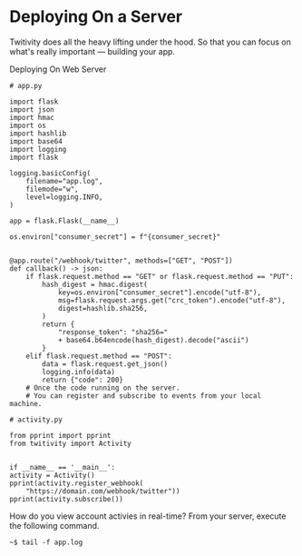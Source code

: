 # Deploying On a Server

Twitivity does all the heavy lifting under the hood. So that you can focus on what's really important — building your app.

Deploying On Web Server

```python3
# app.py

import flask
import json
import hmac
import os
import hashlib
import base64
import logging
import flask

logging.basicConfig(
    filename="app.log",
    filemode="w",
    level=logging.INFO,
)

app = flask.Flask(__name__)

os.environ["consumer_secret"] = f"{consumer_secret}"


@app.route("/webhook/twitter", methods=["GET", "POST"])
def callback() -> json:
    if flask.request.method == "GET" or flask.request.method == "PUT":
        hash_digest = hmac.digest(
            key=os.environ["consumer_secret"].encode("utf-8"),
            msg=flask.request.args.get("crc_token").encode("utf-8"),
            digest=hashlib.sha256,
        )
        return {
            "response_token": "sha256="
            + base64.b64encode(hash_digest).decode("ascii")
        }
    elif flask.request.method == "POST":
        data = flask.request.get_json()
        logging.info(data)
        return {"code": 200}
    # Once the code running on the server. 
    # You can register and subscribe to events from your local machine.
```

```python3
# activity.py

from pprint import pprint
from twitivity import Activity


if __name__ == '__main__':
activity = Activity()
pprint(activity.register_webhook(
    "https://domain.com/webhook/twitter"))
pprint(activity.subscribe())
```

How do you view account activies in real-time?
From your server, execute the following command.
```
~$ tail -f app.log
